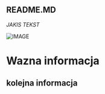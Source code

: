 ## **README.MD**

_JAKIS TEKST_


![IMAGE](https://octodex.github.com/images/scubatocat.png)

# Wazna informacja

## kolejna informacja

